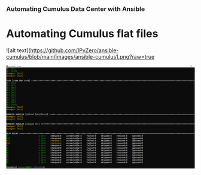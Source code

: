 ### Automating Cumulus Data Center with Ansible

# Automating Cumulus flat files


![alt text](https://github.com/IPvZero/ansible-cumulus/blob/main/images/ansible-cumulus1.png?raw=true


![alt text](https://github.com/IPvZero/ansible-cumulus/blob/main/images/ansible-cumulus2.png?raw=true)
